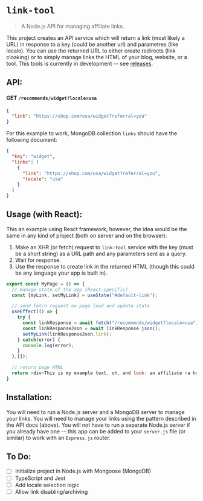 # `link-tool`

> A Node.js API for managing affiliate links.

This project creates an API service which will return a link (most likely a URL) in response to a key (could be another url) and parametres (like locale). You can use the returned URL to either create redirects (link cloaking) or to simply manage links the HTML of your blog, website, or a tool. This tools is currently in development -- see [releases](https://github.com/roast-cms/link-tool/releases).

## API:

#### GET `/recommends/widget?locale=usa`

```json
{
  "link": "https://shop.com/usa/widget?referral=you"
}
```

For this example to work, MongoDB collection `links` should have the following document:

```json
{
  "key": "widget",
  "links": [
    {
      "link": "https://shop.com/usa/widget?referral=you",
      "locale": "usa"
    }
  ]
}
```

## Usage (with React):

This an example using React framework, however, the idea would be the same in any kind of project (both on server and on the browser):

1. Make an XHR (or fetch) request to `link-tool` service with the key (must be a short string) as a URL path and any parameters sent as a query.
2. Wait for response.
3. Use the response to create link in the returned HTML (though this could be any language your app is built in).

```javascript
export const MyPage = () => {
  // manage state of the app (React-specific)
  const [myLink, setMyLink] = useState("#default-link");

  // send fetch request on page load and update state
  useEffect(() => {
    try {
      const linkResponse = await fetch("/recommends/widget?locale=usa");
      const linkResponseJson = await linkResponse.json();
      setMyLink(linkResponseJson.link);
    } catch(error) {
      console.log(error);
    }
  },[]);

  // return page HTML
  return <div>This is my example text, oh, and look: an affiliate <a href={myLink}>link</link>!</div>
}
```

## Installation:

You will need to run a Node.js server and a MongoDB server to manage your links. You will need to manage your links using the pattern described in the API docs (above). You will not have to run a separate Node.js server if you already have one -- this app can be added to your `server.js` file (or similar) to work with an `Express.js` router.

## To Do:

- [ ] Initialize project in Node.js with Mongoose (MongoDB)
- [ ] TypeScript and Jest
- [ ] Add locale selection logic
- [ ] Allow link disabling/archiving
